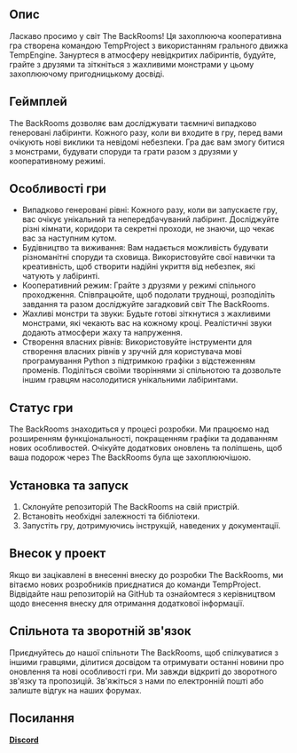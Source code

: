 ## Опис

Ласкаво просимо у світ The BackRooms! Ця захоплююча кооперативна гра створена командою TempProject з використанням грального движка TempEngine. Зануртеся в атмосферу невідкритих лабіринтів, будуйте, грайте з друзями та зіткніться з жахливими монстрами у цьому захоплюючому пригодницькому досвіді.

## Геймплей

The BackRooms дозволяє вам досліджувати таємничі випадково генеровані лабіринти. Кожного разу, коли ви входите в гру, перед вами очікують нові виклики та невідомі небезпеки. Гра дає вам змогу битися з монстрами, будувати споруди та грати разом з друзями у кооперативному режимі.

## Особливості гри

- Випадково генеровані рівні: Кожного разу, коли ви запускаєте гру, вас очікує унікальний та непередбачуваний лабіринт. Досліджуйте різні кімнати, коридори та секретні проходи, не знаючи, що чекає вас за наступним кутом.
- Будівництво та виживання: Вам надається можливість будувати різноманітні споруди та сховища. Використовуйте свої навички та креативність, щоб створити надійні укриття від небезпек, які чатують у лабіринті.
- Кооперативний режим: Грайте з друзями у режимі спільного проходження. Співпрацюйте, щоб подолати труднощі, розподіліть завдання та разом досліджуйте загадковий світ The BackRooms.
- Жахливі монстри та звуки: Будьте готові зіткнутися з жахливими монстрами, які чекають вас на кожному кроці. Реалістичні звуки додають атмосфери жаху та напруження.
- Створення власних рівнів: Використовуйте інструменти для створення власних рівнів у зручній для користувача мові програмування Python з підтримкою графіки з відстеженням променів. Поділіться своїми творіннями зі спільнотою та дозвольте іншим гравцям насолодитися унікальними лабіринтами.

## Статус гри

The BackRooms знаходиться у процесі розробки. Ми працюємо над розширенням функціональності, покращенням графіки та додаванням нових особливостей. Очікуйте додаткових оновлень та поліпшень, щоб ваша подорож через The BackRooms була ще захоплюючішою.

## Установка та запуск

1. Склонуйте репозиторій The BackRooms на свій пристрій.
2. Встановіть необхідні залежності та бібліотеки.
3. Запустіть гру, дотримуючись інструкцій, наведених у документації.

## Внесок у проект

Якщо ви зацікавлені в внесенні внеску до розробки The BackRooms, ми вітаємо нових розробників приєднатися до команди TempProject. Відвідайте наш репозиторій на GitHub та ознайомтеся з керівництвом щодо внесення внеску для отримання додаткової інформації.

## Спільнота та зворотній зв'язок

Приєднуйтесь до нашої спільноти The BackRooms, щоб спілкуватися з іншими гравцями, ділитися досвідом та отримувати останні новини про оновлення та нові особливості гри. Ми завжди відкриті до зворотного зв'язку та пропозицій. Зв'яжіться з нами по електронній пошті або залиште відгук на наших форумах.

## Посилання
[**Discord**](https://discord.gg/mXKdyJmfJv)
